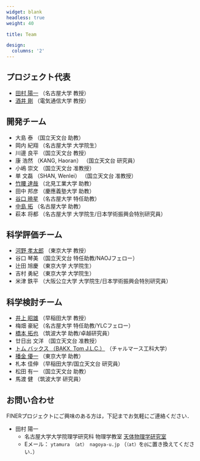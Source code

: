```yaml
---
widget: blank
headless: true
weight: 40

title: Team

design:
  columns: '2'
---
```


## プロジェクト代表
- [田村 陽一](https://www.a.phys.nagoya-u.ac.jp/) （名古屋大学 教授）
- [酒井 剛](http://www.t-sakai.cei.uec.ac.jp/) （電気通信大学 教授）

## 開発チーム
- 大島 泰 （国立天文台 助教）
- 岡内 紀翔 （名古屋大学 大学院生）
- 川邊 良平 （国立天文台 教授）
- 康 浩然 （KANG, Haoran） （国立天文台 研究員）
- 小嶋 崇文 （国立天文台 准教授）
- 単 文磊 （SHAN, Wenlei） （国立天文台 准教授）
- [竹腰 達哉](https://www.kitami-it.ac.jp/about/academicstaff/1346/) （北見工業大学 助教）
- 田中 邦彦 （慶應義塾大学 助教）
- [谷口 暁星](https://astropengu.in/) （名古屋大学 特任助教）
- [中島 拓](https://www.isee.nagoya-u.ac.jp/~nakajima/index-j.html) （名古屋大学 助教）
- 萩本 将都 （名古屋大学 大学院生/日本学術振興会特別研究員）

## 科学評価チーム
- [河野 孝太郎](http://www.ioa.s.u-tokyo.ac.jp/~kkohno/) （東京大学 教授）
- 谷口 琴美 （国立天文台 特任助教/NAOJフェロー）
- 辻田 旭慶 （東京大学 大学院生）
- 吉村 勇紀 （東京大学 大学院生）
- 米津 鉄平 （大阪公立大学 大学院生/日本学術振興会特別研究員）

## 科学検討チーム
- [井上 昭雄](http://www.obsap.phys.waseda.ac.jp/) （早稲田大学 教授）
- 梅畑 豪紀 （名古屋大学 特任助教/YLCフェロー）
- [橋本 拓也](http://thashimoto.weebly.com/) （筑波大学 助教/卓越研究員）
- 廿日出 文洋 （国立天文台 准教授）
- [トム バックス （BAKX, Tom J.L.C.）](https://tombak.xyz/) （チャルマース工科大学）
- [播金 優一](https://sites.google.com/view/yuichi-harikane/%E3%83%9B%E3%83%BC%E3%83%A0) （東京大学 助教）
- 札本 佳伸 （早稲田大学/国立天文台 研究員）
- 松田 有一 （国立天文台 助教）
- 馬渡 健 （筑波大学 研究員）

## お問い合わせ
FINERプロジェクトにご興味のある方は，下記までお気軽にご連絡ください．
- 田村 陽一
  - 名古屋大学大学院理学研究科 物理学教室 [天体物理学研究室](https://www.a.phys.nagoya-u.ac.jp/)
  - Eメール： `ytamura （at） nagoya-u.jp` （`（at）`を`@`に置き換えてください．）
